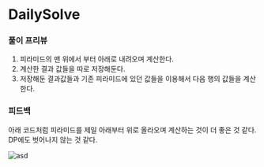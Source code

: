 # DailySolve 

### 풀이 프리뷰

1. 피라미드의 맨 위에서 부터 아래로 내려오며 계산한다.
2. 계산한 결과 값들을 따로 저장해둔다.
3. 저장해둔 결과값들과 기존 피라미드에 있던 값들을 이용해서 다음 행의 값들을 계산한다.
        
### 피드백
아래 코드처럼 피라미드를 제일 아래부터 위로 올라오며 계산하는 것이 더 좋은 것 같다. DP에도 벗어나지 않는 것 같다. 

![asd](https://user-images.githubusercontent.com/43840175/151752349-f6434bb3-9045-440b-9ae8-b4c899671543.png)

